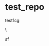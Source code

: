 # test_repo
test1cg






\



























sf




















































































